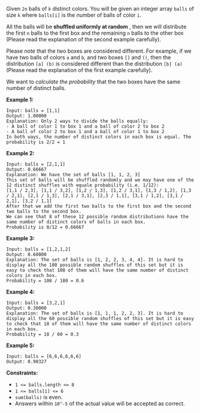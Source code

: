 Given `2n` balls of `k` distinct colors. You will be given an integer array
`balls` of size `k` where `balls[i]` is the number of balls of color `i`.

All the balls will be **shuffled uniformly at random** , then we will
distribute the first `n` balls to the first box and the remaining `n` balls to
the other box (Please read the explanation of the second example carefully).

Please note that the two boxes are considered different. For example, if we
have two balls of colors `a` and `b`, and two boxes `[]` and `()`, then the
distribution `[a] (b)` is considered different than the distribution `[b] (a)
`(Please read the explanation of the first example carefully).

We want to _calculate the probability_ that the two boxes have the same number
of distinct balls.



**Example 1:**

    
    
    Input: balls = [1,1]
    Output: 1.00000
    Explanation: Only 2 ways to divide the balls equally:
    - A ball of color 1 to box 1 and a ball of color 2 to box 2
    - A ball of color 2 to box 1 and a ball of color 1 to box 2
    In both ways, the number of distinct colors in each box is equal. The probability is 2/2 = 1
    

**Example 2:**

    
    
    Input: balls = [2,1,1]
    Output: 0.66667
    Explanation: We have the set of balls [1, 1, 2, 3]
    This set of balls will be shuffled randomly and we may have one of the 12 distinct shuffles with equale probability (i.e. 1/12):
    [1,1 / 2,3], [1,1 / 3,2], [1,2 / 1,3], [1,2 / 3,1], [1,3 / 1,2], [1,3 / 2,1], [2,1 / 1,3], [2,1 / 3,1], [2,3 / 1,1], [3,1 / 1,2], [3,1 / 2,1], [3,2 / 1,1]
    After that we add the first two balls to the first box and the second two balls to the second box.
    We can see that 8 of these 12 possible random distributions have the same number of distinct colors of balls in each box.
    Probability is 8/12 = 0.66667
    

**Example 3:**

    
    
    Input: balls = [1,2,1,2]
    Output: 0.60000
    Explanation: The set of balls is [1, 2, 2, 3, 4, 4]. It is hard to display all the 180 possible random shuffles of this set but it is easy to check that 108 of them will have the same number of distinct colors in each box.
    Probability = 108 / 180 = 0.6
    

**Example 4:**

    
    
    Input: balls = [3,2,1]
    Output: 0.30000
    Explanation: The set of balls is [1, 1, 1, 2, 2, 3]. It is hard to display all the 60 possible random shuffles of this set but it is easy to check that 18 of them will have the same number of distinct colors in each box.
    Probability = 18 / 60 = 0.3
    

**Example 5:**

    
    
    Input: balls = [6,6,6,6,6,6]
    Output: 0.90327
    



**Constraints:**

  * `1 <= balls.length <= 8`
  * `1 <= balls[i] <= 6`
  * `sum(balls)` is even.
  * Answers within `10^-5` of the actual value will be accepted as correct.

